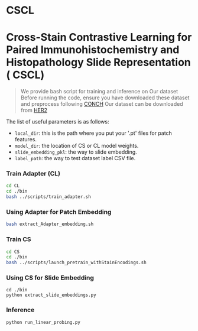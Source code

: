# CSCL

# Cross-Stain Contrastive Learning for Paired Immunohistochemistry and Histopathology Slide Representation ( CSCL)
> We provide bash script for training and inference on Our dataset
> Before running the code, ensure you have downloaded these dataset and preprocess following [CONCH](https://github.com/mahmoodlab/CONCH)
> Our dataset can be downloaded from <a href=https://www.anonymz.com/?https://huggingface.co/datasets/zyzzyzyz/HER2/tree/main>HER2</a>

The list of useful parameters is as follows:
* `local_dir`: this is the path where you put your '.pt' files for patch features.
* `model_dir`: the location of CS or CL model weights.
* `slide_embedding_pkl`: the way to slide embedding.
* `label_path`: the way to test dataset label CSV file.

### Train Adapter (CL)
```bash
cd CL
cd ./bin
bash ../scripts/train_adapter.sh
```
### Using Adapter for Patch Embedding
```bash
bash extract_Adapter_embedding.sh
```

### Train CS
```bash
cd CS
cd ./bin
bash ../scripts/launch_pretrain_withStainEncodings.sh
```

### Using CS for Slide Embedding
```
cd ./bin
python extract_slide_embeddings.py
```

### Inference
```
python run_linear_probing.py
```
